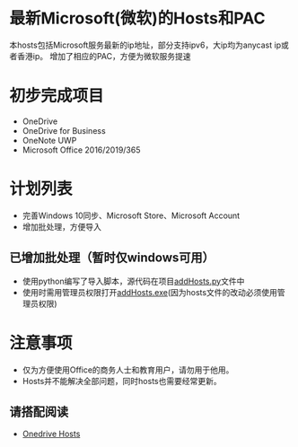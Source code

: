 # 最新Microsoft(微软)的Hosts和PAC

本hosts包括Microsoft服务最新的ip地址，部分支持ipv6，大ip均为anycast ip或者香港ip。
增加了相应的PAC，方便为微软服务提速

# 初步完成项目

 - OneDrive
 - OneDrive for Business
 - OneNote UWP
 - Microsoft Office 2016/2019/365
 
# 计划列表

 - 完善Windows 10同步、Microsoft Store、Microsoft Account
 - 增加批处理，方便导入
## 已增加批处理（暂时仅windows可用）
 - 使用python编写了导入脚本，源代码在项目[addHosts.py](https://github.com/MattMaBX/Microsoft-Hosts/blob/master/addHosts.py)文件中
 - 使用时需用管理员权限打开[addHosts.exe](https://github.com/MattMaBX/Microsoft-Hosts/blob/master/addHosts.exe)(因为hosts文件的改动必须使用管理员权限)
  
# 注意事项

 - 仅为方便使用Office的商务人士和教育用户，请勿用于他用。
 - Hosts并不能解决全部问题，同时hosts也需要经常更新。
 
## 请搭配阅读

 - [Onedrive Hosts](https://www.zhangxuhu.com/archives/158.html)

